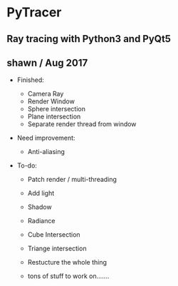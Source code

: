 # PyTracer

## Ray tracing with Python3 and PyQt5

## shawn / Aug 2017

* Finished:
  * Camera Ray
  * Render Window
  * Sphere intersection
  * Plane intersection
  * Separate render thread from window

* Need improvement:
  * Anti-aliasing

* To-do:
  * Patch render / multi-threading
  * Add light
  * Shadow
  * Radiance
  * Cube Intersection
  * Triange intersection
  * Restucture the whole thing


  * tons of stuff to work on.......